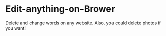 # Edit-anything-on-Brower
Delete and change words on any website. Also, you could delete photos if you want!
